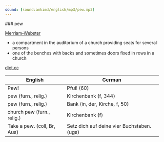 ```yaml
---
sound: [sound:ankimd/english/mp3/pew.mp3]
---
```


\### pew

[Merriam-Webster](https://www.merriam-webster.com/dictionary/pew)

- a compartment in the auditorium of a church providing seats for several persons
- one of the benches with backs and sometimes doors fixed in rows in a church

[dict.cc](https://www.dict.cc/pew)

| English        | German       |
| -------------- | ------------ |
| Pew! | Pfui! (60) |
| pew (furn., relig.) | Kirchenbank (f, 344) |
| pew (furn., relig.) | Bank (in, der, Kirche, f, 50) |
| church pew (furn., relig.) | Kirchenbank (f) |
| Take a pew. (coll, Br, Aus) | Setz dich auf deine vier Buchstaben. (ugs) |

